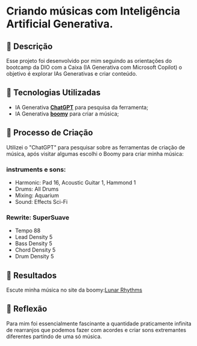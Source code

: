 # Criando músicas com Inteligência Artificial Generativa.

## 📒 Descrição
Esse projeto foi desenvolvido por mim seguindo as orientações do bootcamp da DIO com a Caixa (IA Generativa com Microsoft Copilot) o objetivo é explorar IAs Generativas e criar conteúdo. 

## 🤖 Tecnologias Utilizadas
- IA Generativa **[ChatGPT](https://chat.openai.com)** para pesquisa da ferramenta;
- IA Generativa **[boomy](https://boomy.com/)** para criar a música;

## 🧐 Processo de Criação

Utilizei o "ChatGPT" para pesquisar sobre as ferramentas de criação de música, após visitar algumas escolhi o Boomy para criar minha música:
### instruments e sons:
- Harmonic: Pad 16, Acoustic Guitar 1, Hammond 1
- Drums: All Drums
- Mixing: Aquarium
- Sound: Effects Sci-Fi
### Rewrite: SuperSuave
- Tempo 88
- Lead Density 5
- Bass Density 5
- Chord Density 5
- Drum Density 5

## 🚀 Resultados
Escute minha música no site da boomy:[Lunar Rhythms](https://boomy.com/s/20656695)

## 💭 Reflexão
Para mim foi essencialmente fascinante a quantidade praticamente infinita de rearranjos que podemos fazer com acordes e criar sons extremantes diferentes partindo de uma só música.
